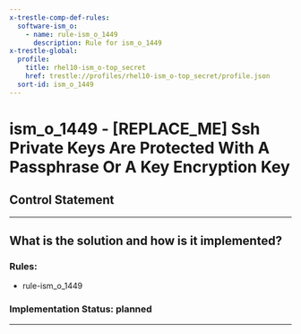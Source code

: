```yaml
---
x-trestle-comp-def-rules:
  software-ism_o:
    - name: rule-ism_o_1449
      description: Rule for ism_o_1449
x-trestle-global:
  profile:
    title: rhel10-ism_o-top_secret
    href: trestle://profiles/rhel10-ism_o-top_secret/profile.json
  sort-id: ism_o_1449
---
```


# ism_o_1449 - \[REPLACE_ME\] Ssh Private Keys Are Protected With A Passphrase Or A Key Encryption Key

## Control Statement

______________________________________________________________________

## What is the solution and how is it implemented?

<!-- For implementation status enter one of: implemented, partial, planned, alternative, not-applicable -->

<!-- Note that the list of rules under ### Rules: is read-only and changes will not be captured after assembly to JSON -->

<!-- Add control implementation description here for control: ism_o_1449 -->

### Rules:

  - rule-ism_o_1449

### Implementation Status: planned

______________________________________________________________________
